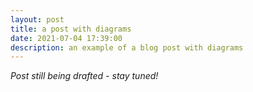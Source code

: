 ```yaml
---
layout: post
title: a post with diagrams
date: 2021-07-04 17:39:00
description: an example of a blog post with diagrams
---
```



*Post still being drafted - stay tuned!*